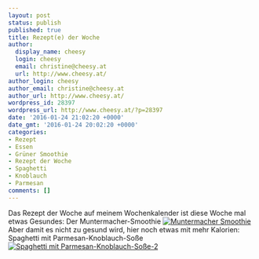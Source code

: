 ```yaml
---
layout: post
status: publish
published: true
title: Rezept(e) der Woche
author:
  display_name: cheesy
  login: cheesy
  email: christine@cheesy.at
  url: http://www.cheesy.at/
author_login: cheesy
author_email: christine@cheesy.at
author_url: http://www.cheesy.at/
wordpress_id: 28397
wordpress_url: http://www.cheesy.at/?p=28397
date: '2016-01-24 21:02:20 +0000'
date_gmt: '2016-01-24 20:02:20 +0000'
categories:
- Rezept
- Essen
- Grüner Smoothie
- Rezept der Woche
- Spaghetti
- Knoblauch
- Parmesan
comments: []
---
```

Das Rezept der Woche auf meinem Wochenkalender ist diese Woche mal etwas Gesundes: Der Muntermacher-Smoothie
[![Muntermacher Smoothie](http://www.cheesy.at/wp-content/uploads/Muntermacher-Smoothie.jpg)](http://www.cheesy.at/rezepte/smoothies-und-drinks/muntermacher-smoothie/)
Aber damit es nicht zu gesund wird, hier noch etwas mit mehr Kalorien: Spaghetti mit Parmesan-Knoblauch-Soße
[![Spaghetti mit Parmesan-Knoblauch-Soße-2](http://www.cheesy.at/wp-content/uploads/Spaghetti-mit-Parmesan-Knoblauch-Soße-2.jpg)](http://www.cheesy.at/rezepte/hauptspeisen/pasta/spaghetti-mit-parmesan-knoblauch-sose/)
